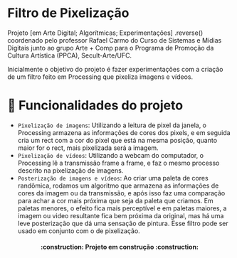 # Filtro de Pixelização 

Projeto [em Arte Digital; Algorítmicas; Experimentações] .reverse() coordenado pelo professor Rafael Carmo do Curso de Sistemas e Mídias Digitais junto ao grupo Arte + Comp para o Programa de Promoção da Cultura Artística (PPCA), Secult-Arte/UFC.

Inicialmente o objetivo do projeto é fazer experimentações com a criação de um filtro feito em Processing que pixeliza imagens e vídeos.

# :hammer: Funcionalidades do projeto

- `Pixelização de imagens`: Utilizando a leitura de pixel da janela, o Processing armazena as informações de cores dos pixels, e em seguida cria um rect com a cor do pixel que está na mesma posição, quanto maior for o rect, mais pixelizada será a imagem.
- `Pixelização de vídeos`: Utilizando a webcam do computador, o Processing lê a transmissão frame a frame, e faz o mesmo processo descrito na pixelização de imagens.
- `Posterização de imagens e vídeos`: Ao criar uma paleta de cores randômica, rodamos um algoritmo que armazena as informações de cores da imagem ou da transmissão, e após isso faz uma comparação para achar a cor mais próxima que seja da paleta que criamos. Em paletas menores, o efeito fica mais perceptível e em paletas maiores, a imagem ou video resultante fica bem próxima da original, mas há uma leve posterização que dá uma sensação de pintura. Esse filtro pode ser usado em conjunto com o de pixelização.

<h4 align="center"> 
    :construction:  Projeto em construção  :construction:
</h4>
